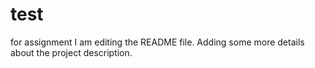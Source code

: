 # test
for assignment
I am editing the README file. Adding some more details about the project description.
